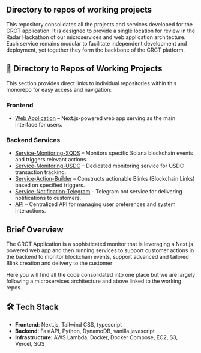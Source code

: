 ## Directory to repos of working projects

This repository consolidates all the projects and services developed for the CRCT application.
It is designed to provide a single location for review in the Radar Hackathon of our microservices and
web application architecture. Each service remains modular to facilitate independent development and deployment,
yet together they form the backbone of the CRCT platform.

## 🔗 Directory to Repos of Working Projects

This section provides direct links to individual repositories within this monorepo for easy access and navigation:

### **Frontend**

- [Web Application](https://github.com/squint-sol/Extended-Blinks) – Next.js-powered web app serving as the main interface for users.

### **Backend Services**

- [Service-Monitoring-SQDS](https://github.com/squint-sol/monitoring-service) – Monitors specific Solana blockchain events and triggers relevant actions.
- [Service-Monitoring-USDC](https://github.com/squint-sol/usdc-monitor) – Dedicated monitoring service for USDC transaction tracking.
- [Service-Action-Builder](https://github.com/squint-sol/Action-Builder-Service) – Constructs actionable Blinks (Blockchain Links) based on specified triggers.
- [Service-Notification-Telegram](https://github.com/squint-sol/telegramBot) – Telegram bot service for delivering notifications to customers.
- [API](https://github.com/squint-sol/api) – Centralized API for managing user preferences and system interactions.

## Brief Overview

The CRCT Application is a sophisticated monitor that is leveraging a Next.js powered web app and then running services to support
customer actions in the backend to monitor blockchain events, support advanced and tailored Blink creation and delivery to the customer

Here you will find all the code consolidated into one place but we are largely following a microservices architecture and above linked to the working repos.

## 🛠️ Tech Stack

- **Frontend**: Next.js, Tailwind CSS, typescript
- **Backend**: FastAPI, Python, DynamoDB, vanilla javascript
- **Infrastructure**: AWS Lambda, Docker, Docker Compose, EC2, S3, Vercel, SQS
